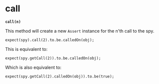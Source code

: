# call

**`call(n)`**

This method will create a new `Assert` instance for the n'th call to the spy.

    expect(spy).call(2).to.be.calledOn(obj);

This is equivalent to:

    expect(spy.getCall(2)).to.be.calledOn(obj);

Which is also equivalent to:

    expect(spy.getCall(2).calledOn(obj)).to.be(true);
